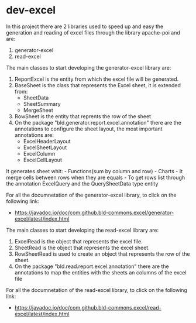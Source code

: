 # dev-excel
In this project there are 2 libraries used to speed up and easy the generation and reading of excel files through the library apache-poi and are:

  1)  generator-excel
  2)  read-excel
 
 
The main classes to start developing the generator-excel library are:

  1)  ReportExcel is the entity from which the excel file will be generated.
  2)  BaseSheet is the class that represents the Excel sheet, it is extended from:
        - SheetData
        - SheetSummary
        - MergeSheet
  3)  RowSheet is the entity that reprents the row  of the sheet
  4)  On the package "bld.generator.report.excel.annotation" there are the annotations to configure the sheet layout, the most important annotations are:
        - ExcelHeaderLayout
        - ExcelSheetLayout
        - ExcelColumn
        - ExcelCellLayout
        
It generates sheet whit:
    - Functions(sum by column and row)
    - Charts
    - It merge cells between rows when they are equals
    - To get rows list through the annotation ExcelQuery and the QuerySheetData type entity
        
For all the documnetation of the generator-excel library, to click on the following link:

  - https://javadoc.io/doc/com.github.bld-commons.excel/generator-excel/latest/index.html



The main classes to start developing the read-excel library are:
  1)  ExcelRead is the object that represents the excel file.
  2)  SheetRead is the object that represents the excel sheet.
  3)  RowSheetRead is used to create an object that represents the row of the sheet.
  4)  On the package "bld.read.report.excel.annotation" there are the annotations to map the entities with the sheets an columns of the excel file

For all the documnetation of the read-excel library, to click on the following link:

  - https://javadoc.io/doc/com.github.bld-commons.excel/read-excel/latest/index.html
